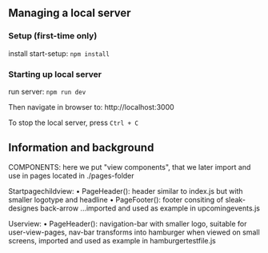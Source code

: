 ## Managing a local server
### Setup (first-time only)
install start-setup: `npm install`

### Starting up local server
run server: `npm run dev`

Then navigate in browser to: http://localhost:3000

To stop the local server, press `Ctrl + C`

## Information and background
COMPONENTS:
here we put "view components", that we later import and use in pages located in ./pages-folder

Startpagechildview: 
• PageHeader(): header similar to index.js but with smaller logotype and headline
• PageFooter(): footer consiting of sleak-designes back-arrow
...imported and used as example in upcomingevents.js

Userview: 
• PageHeader(): navigation-bar with smaller logo, suitable for user-view-pages, nav-bar transforms into hamburger when viewed on small screens, imported and used as example in hamburgertestfile.js
